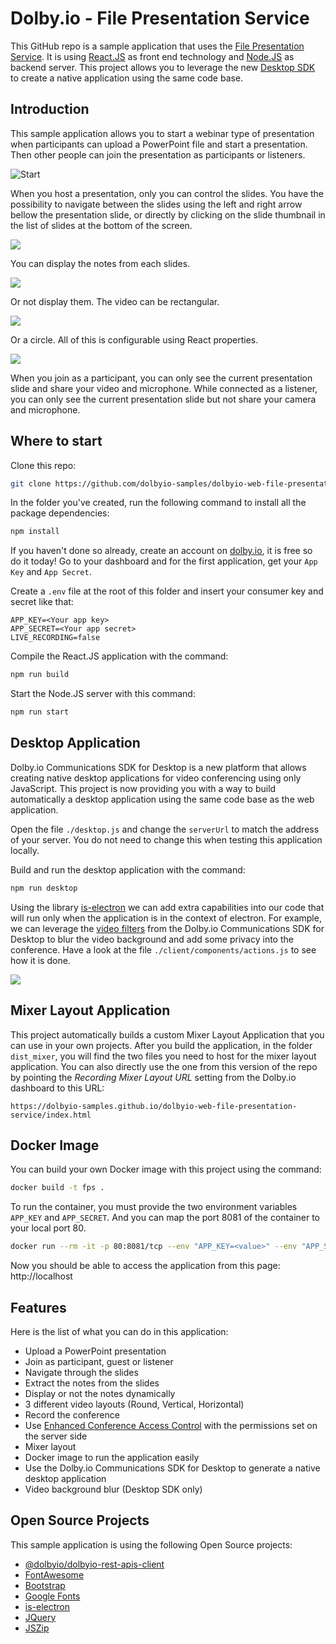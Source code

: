 # Dolby.io - File Presentation Service

This GitHub repo is a sample application that uses the [File Presentation Service](https://docs.dolby.io/communications-apis/docs/js-client-sdk-filepresentationservice). It is using [React.JS](https://reactjs.org) as front end technology and [Node.JS](https://nodejs.org) as backend server. This project allows you to leverage the new [Desktop SDK](https://docs.dolby.io/communications-apis/docs/desktop-sdk-overview) to create a native application using the same code base.

## Introduction

This sample application allows you to start a webinar type of presentation when participants can upload a PowerPoint file and start a presentation. Then other people can join the presentation as participants or listeners.

![Start](wiki/start.png)

When you host a presentation, only you can control the slides. You have the possibility to navigate between the slides using the left and right arrow bellow the presentation slide, or directly by clicking on the slide thumbnail in the list of slides at the bottom of the screen.

![](wiki/rectangular-with-notes.png)

You can display the notes from each slides.

![](wiki/rectangular-without-notes.png)

Or not display them. The video can be rectangular.

![](wiki/round-with-notes.png)

Or a circle. All of this is configurable using React properties.

![](wiki/participant.png)

When you join as a participant, you can only see the current presentation slide and share your video and microphone. While connected as a listener, you can only see the current presentation slide but not share your camera and microphone.

## Where to start

Clone this repo:

```bash
git clone https://github.com/dolbyio-samples/dolbyio-web-file-presentation-service
```

In the folder you've created, run the following command to install all the package dependencies:

```bash
npm install
```

If you haven't done so already, create an account on [dolby.io](https://dolby.io/signup), it is free so do it today! Go to your dashboard and for the first application, get your `App Key` and `App Secret`.

Create a `.env` file at the root of this folder and insert your consumer key and secret like that:

```
APP_KEY=<Your app key>
APP_SECRET=<Your app secret>
LIVE_RECORDING=false
```

Compile the React.JS application with the command:

```bash
npm run build
```

Start the Node.JS server with this command:

```bash
npm run start
```

## Desktop Application

Dolby.io Communications SDK for Desktop is a new platform that allows creating native desktop applications for video conferencing using only JavaScript. This project is now providing you with a way to build automatically a desktop application using the same code base as the web application.

Open the file `./desktop.js` and change the `serverUrl` to match the address of your server. You do not need to change this when testing this application locally.

Build and run the desktop application with the command:

```bash
npm run desktop
```

Using the library [is-electron](https://www.npmjs.com/package/is-electron) we can add extra capabilities into our code that will run only when the application is in the context of electron. For example, we can leverage the [video filters](https://docs.dolby.io/communications-apis/docs/desktop-sdk-overview#video-filters) from the Dolby.io Communications SDK for Desktop to blur the video background and add some privacy into the conference. Have a look at the file `./client/components/actions.js` to see how it is done.

![](wiki/background-blur.png)

## Mixer Layout Application

This project automatically builds a custom Mixer Layout Application that you can use in your own projects. After you build the application, in the folder `dist_mixer`, you will find the two files you need to host for the mixer layout application. You can also directly use the one from this version of the repo by pointing the _Recording Mixer Layout URL_ setting from the Dolby.io dashboard to this URL:

```
https://dolbyio-samples.github.io/dolbyio-web-file-presentation-service/index.html
```

## Docker Image

You can build your own Docker image with this project using the command:

```bash
docker build -t fps .
```

To run the container, you must provide the two environment variables `APP_KEY` and `APP_SECRET`. And you can map the port 8081 of the container to your local port 80.
```bash
docker run --rm -it -p 80:8081/tcp --env "APP_KEY=<value>" --env "APP_SECRET=<value>" fps:latest
```

Now you should be able to access the application from this page: http://localhost

## Features

Here is the list of what you can do in this application:

-   Upload a PowerPoint presentation
-   Join as participant, guest or listener
-   Navigate through the slides
-   Extract the notes from the slides
-   Display or not the notes dynamically
-   3 different video layouts (Round, Vertical, Horizontal)
-   Record the conference
-   Use [Enhanced Conference Access Control](https://docs.dolby.io/communications-apis/docs/guides-enhanced-conference-access-control) with the permissions set on the server side
-   Mixer layout
-   Docker image to run the application easily
-   Use the Dolby.io Communications SDK for Desktop to generate a native desktop application
-   Video background blur (Desktop SDK only)

## Open Source Projects

This sample application is using the following Open Source projects:

-   [@dolbyio/dolbyio-rest-apis-client](https://www.npmjs.com/package/@dolbyio/dolbyio-rest-apis-client)
-   [FontAwesome](https://fontawesome.com)
-   [Bootstrap](https://getbootstrap.com)
-   [Google Fonts](https://fonts.google.com)
-   [is-electron](https://www.npmjs.com/package/is-electron)
-   [JQuery](https://jquery.com)
-   [JSZip](https://stuk.github.io/jszip/)
